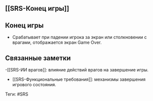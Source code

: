 ## [[SRS-Конец игры]]

## Конец игры

- Срабатывает при падении игрока за экран или столкновении с врагами, отображается экран Game Over.

## Связанные заметки

-[[SRS-ИИ врагов]]: влияние действий врагов на завершение игры.

- [[SRS-Функциональные требования]]: механизмы завершения игрового состояния.

Теги: #SRS